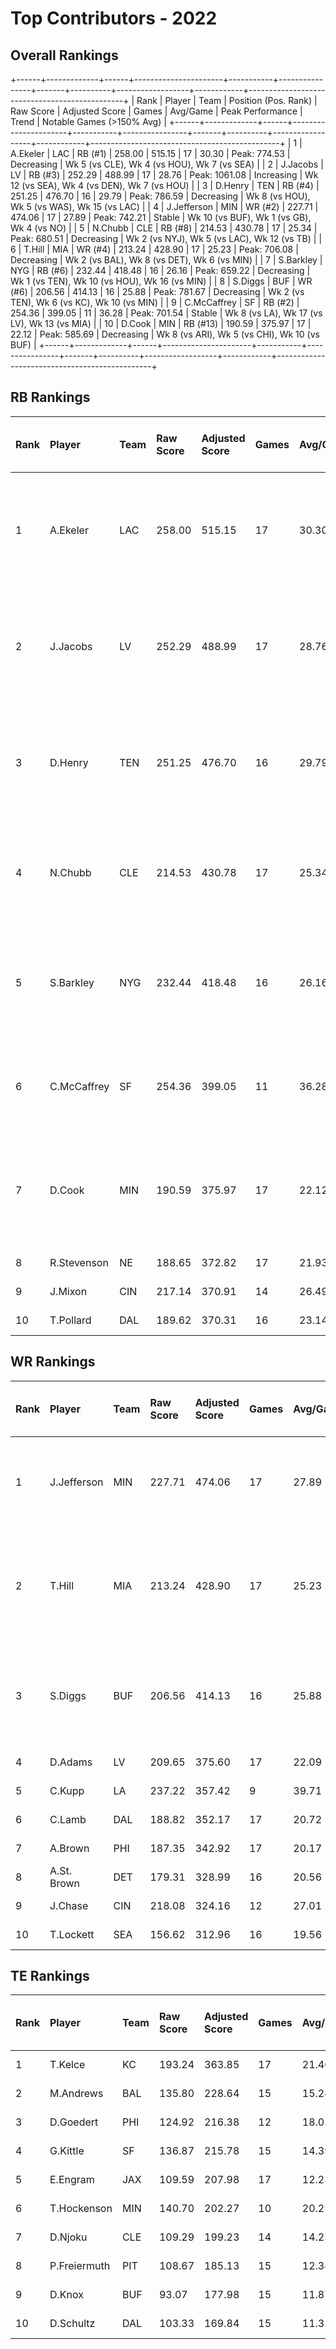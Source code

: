 # Top Contributors - 2022

## Overall Rankings

+------+-------------+------+----------------------+-----------+----------------+-------+----------+------------------+------------+-----------------------------------------------+
| Rank | Player      | Team | Position (Pos. Rank) | Raw Score | Adjusted Score | Games | Avg/Game | Peak Performance | Trend      | Notable Games (>150% Avg)                     |
+------+-------------+------+----------------------+-----------+----------------+-------+----------+------------------+------------+-----------------------------------------------+
| 1    | A.Ekeler    | LAC  | RB (#1)              | 258.00    | 515.15         | 17    | 30.30    | Peak: 774.53     | Decreasing | Wk 5 (vs CLE), Wk 4 (vs HOU), Wk 7 (vs SEA)   |
| 2    | J.Jacobs    | LV   | RB (#3)              | 252.29    | 488.99         | 17    | 28.76    | Peak: 1061.08    | Increasing | Wk 12 (vs SEA), Wk 4 (vs DEN), Wk 7 (vs HOU)  |
| 3    | D.Henry     | TEN  | RB (#4)              | 251.25    | 476.70         | 16    | 29.79    | Peak: 786.59     | Decreasing | Wk 8 (vs HOU), Wk 5 (vs WAS), Wk 15 (vs LAC)  |
| 4    | J.Jefferson | MIN  | WR (#2)              | 227.71    | 474.06         | 17    | 27.89    | Peak: 742.21     | Stable     | Wk 10 (vs BUF), Wk 1 (vs GB), Wk 4 (vs NO)    |
| 5    | N.Chubb     | CLE  | RB (#8)              | 214.53    | 430.78         | 17    | 25.34    | Peak: 680.51     | Decreasing | Wk 2 (vs NYJ), Wk 5 (vs LAC), Wk 12 (vs TB)   |
| 6    | T.Hill      | MIA  | WR (#4)              | 213.24    | 428.90         | 17    | 25.23    | Peak: 706.08     | Decreasing | Wk 2 (vs BAL), Wk 8 (vs DET), Wk 6 (vs MIN)   |
| 7    | S.Barkley   | NYG  | RB (#6)              | 232.44    | 418.48         | 16    | 26.16    | Peak: 659.22     | Decreasing | Wk 1 (vs TEN), Wk 10 (vs HOU), Wk 16 (vs MIN) |
| 8    | S.Diggs     | BUF  | WR (#6)              | 206.56    | 414.13         | 16    | 25.88    | Peak: 781.67     | Decreasing | Wk 2 (vs TEN), Wk 6 (vs KC), Wk 10 (vs MIN)   |
| 9    | C.McCaffrey | SF   | RB (#2)              | 254.36    | 399.05         | 11    | 36.28    | Peak: 701.54     | Stable     | Wk 8 (vs LA), Wk 17 (vs LV), Wk 13 (vs MIA)   |
| 10   | D.Cook      | MIN  | RB (#13)             | 190.59    | 375.97         | 17    | 22.12    | Peak: 585.69     | Decreasing | Wk 8 (vs ARI), Wk 5 (vs CHI), Wk 10 (vs BUF)  |
+------+-------------+------+----------------------+-----------+----------------+-------+----------+------------------+------------+-----------------------------------------------+

## RB Rankings

| Rank | Player      | Team | Raw Score | Adjusted Score | Games | Avg/Game | Peak Performance | Trend      | Notable Games (>150% Avg)                     |
| :----| :-----------| :----| :---------| :--------------| :-----| :--------| :----------------| :----------| :---------------------------------------------|
| 1    | A.Ekeler    | LAC  | 258.00    | 515.15         | 17    | 30.30    | Peak: 774.53     | Decreasing | Wk 5 (vs CLE), Wk 4 (vs HOU), Wk 7 (vs SEA)   |
| 2    | J.Jacobs    | LV   | 252.29    | 488.99         | 17    | 28.76    | Peak: 1061.08    | Increasing | Wk 12 (vs SEA), Wk 4 (vs DEN), Wk 7 (vs HOU)  |
| 3    | D.Henry     | TEN  | 251.25    | 476.70         | 16    | 29.79    | Peak: 786.59     | Decreasing | Wk 8 (vs HOU), Wk 5 (vs WAS), Wk 15 (vs LAC)  |
| 4    | N.Chubb     | CLE  | 214.53    | 430.78         | 17    | 25.34    | Peak: 680.51     | Decreasing | Wk 2 (vs NYJ), Wk 5 (vs LAC), Wk 12 (vs TB)   |
| 5    | S.Barkley   | NYG  | 232.44    | 418.48         | 16    | 26.16    | Peak: 659.22     | Decreasing | Wk 1 (vs TEN), Wk 10 (vs HOU), Wk 16 (vs MIN) |
| 6    | C.McCaffrey | SF   | 254.36    | 399.05         | 11    | 36.28    | Peak: 701.54     | Increasing | Wk 8 (vs LA), Wk 17 (vs LV), Wk 13 (vs MIA)   |
| 7    | D.Cook      | MIN  | 190.59    | 375.97         | 17    | 22.12    | Peak: 585.69     | Decreasing | Wk 8 (vs ARI), Wk 5 (vs CHI), Wk 10 (vs BUF)  |
| 8    | R.Stevenson | NE   | 188.65    | 372.82         | 17    | 21.93    | Peak: 587.86     | Decreasing |                                               |
| 9    | J.Mixon     | CIN  | 217.14    | 370.91         | 14    | 26.49    | Peak: 892.85     | Stable     |                                               |
| 10   | T.Pollard   | DAL  | 189.62    | 370.31         | 16    | 23.14    | Peak: 646.02     | Increasing |                                               |

## WR Rankings

| Rank | Player      | Team | Raw Score | Adjusted Score | Games | Avg/Game | Peak Performance | Trend      | Notable Games (>150% Avg)                   |
| :----| :-----------| :----| :---------| :--------------| :-----| :--------| :----------------| :----------| :-------------------------------------------|
| 1    | J.Jefferson | MIN  | 227.71    | 474.06         | 17    | 27.89    | Peak: 742.21     | Stable     | Wk 10 (vs BUF), Wk 1 (vs GB), Wk 4 (vs NO)  |
| 2    | T.Hill      | MIA  | 213.24    | 428.90         | 17    | 25.23    | Peak: 706.08     | Decreasing | Wk 2 (vs BAL), Wk 8 (vs DET), Wk 6 (vs MIN) |
| 3    | S.Diggs     | BUF  | 206.56    | 414.13         | 16    | 25.88    | Peak: 781.67     | Decreasing | Wk 2 (vs TEN), Wk 6 (vs KC), Wk 10 (vs MIN) |
| 4    | D.Adams     | LV   | 209.65    | 375.60         | 17    | 22.09    | Peak: 618.04     | Stable     |                                             |
| 5    | C.Kupp      | LA   | 237.22    | 357.42         | 9     | 39.71    | Peak: 575.03     | Decreasing |                                             |
| 6    | C.Lamb      | DAL  | 188.82    | 352.17         | 17    | 20.72    | Peak: 690.77     | Increasing |                                             |
| 7    | A.Brown     | PHI  | 187.35    | 342.92         | 17    | 20.17    | Peak: 581.22     | Stable     |                                             |
| 8    | A.St. Brown | DET  | 179.31    | 328.99         | 16    | 20.56    | Peak: 704.64     | Increasing |                                             |
| 9    | J.Chase     | CIN  | 218.08    | 324.16         | 12    | 27.01    | Peak: 526.69     | Increasing |                                             |
| 10   | T.Lockett   | SEA  | 156.62    | 312.96         | 16    | 19.56    | Peak: 594.37     | Stable     |                                             |

## TE Rankings

| Rank | Player       | Team | Raw Score | Adjusted Score | Games | Avg/Game | Peak Performance | Trend      | Notable Games (>150% Avg) |
| :----| :------------| :----| :---------| :--------------| :-----| :--------| :----------------| :----------| :-------------------------|
| 1    | T.Kelce      | KC   | 193.24    | 363.85         | 17    | 21.40    | Peak: 646.32     | Decreasing |                           |
| 2    | M.Andrews    | BAL  | 135.80    | 228.64         | 15    | 15.24    | Peak: 498.94     | Decreasing |                           |
| 3    | D.Goedert    | PHI  | 124.92    | 216.38         | 12    | 18.03    | Peak: 486.05     | Stable     |                           |
| 4    | G.Kittle     | SF   | 136.87    | 215.78         | 15    | 14.39    | Peak: 543.83     | Increasing |                           |
| 5    | E.Engram     | JAX  | 109.59    | 207.98         | 17    | 12.23    | Peak: 706.77     | Increasing |                           |
| 6    | T.Hockenson  | MIN  | 140.70    | 202.27         | 10    | 20.23    | Peak: 615.90     | Increasing |                           |
| 7    | D.Njoku      | CLE  | 109.29    | 199.23         | 14    | 14.23    | Peak: 466.92     | Decreasing |                           |
| 8    | P.Freiermuth | PIT  | 108.67    | 185.13         | 15    | 12.34    | Peak: 304.96     | Stable     |                           |
| 9    | D.Knox       | BUF  | 93.07     | 177.98         | 15    | 11.87    | Peak: 463.66     | Increasing |                           |
| 10   | D.Schultz    | DAL  | 103.33    | 169.84         | 15    | 11.32    | Peak: 385.76     | Increasing |                           |

